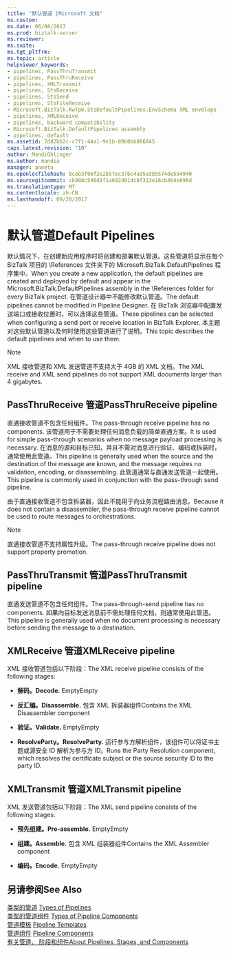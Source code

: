 ```yaml
---
title: "默认管道 |Microsoft 文档"
ms.custom: 
ms.date: 06/08/2017
ms.prod: biztalk-server
ms.reviewer: 
ms.suite: 
ms.tgt_pltfrm: 
ms.topic: article
helpviewer_keywords:
- pipelines, PassThruTransmit
- pipelines, PassThruReceive
- pipelines, XMLTransmit
- pipelines, StsReceive
- pipelines, StsSend
- pipelines, StsFileReceive
- Microsoft.BizTalk.KwTpm.StsDefaultPipelines.EnvSchema XML envelope
- pipelines, XMLReceive
- pipelines, backward compatibility
- Microsoft.BizTalk.DefaultPipelines assembly
- pipelines, default
ms.assetid: 7d82bb2c-c7f1-44a1-9e1b-89b0bb806845
caps.latest.revision: "10"
author: MandiOhlinger
ms.author: mandia
manager: anneta
ms.openlocfilehash: 8ceb3f06f2e2b57ec37bc4a95a385574de594940
ms.sourcegitcommit: cb908c540d8f1a692d01dc8f313e16cb4b4e696d
ms.translationtype: MT
ms.contentlocale: zh-CN
ms.lasthandoff: 09/20/2017
---
```

# <a name="default-pipelines"></a><span data-ttu-id="b2161-102">默认管道</span><span class="sxs-lookup"><span data-stu-id="b2161-102">Default Pipelines</span></span>
<span data-ttu-id="b2161-103">默认情况下，在创建新应用程序时将创建和部署默认管道。这些管道将显示在每个 BizTalk 项目的 \References 文件夹下的 Microsoft.BizTalk.DefaultPipelines 程序集中。</span><span class="sxs-lookup"><span data-stu-id="b2161-103">When you create a new application, the default pipelines are created and deployed by default and appear in the Microsoft.BizTalk.DefaultPipelines assembly in the \References folder for every BizTalk project.</span></span> <span data-ttu-id="b2161-104">在管道设计器中不能修改默认管道。</span><span class="sxs-lookup"><span data-stu-id="b2161-104">The default pipelines cannot be modified in Pipeline Designer.</span></span> <span data-ttu-id="b2161-105">在 BizTalk 浏览器中配置发送端口或接收位置时，可以选择这些管道。</span><span class="sxs-lookup"><span data-stu-id="b2161-105">These pipelines can be selected when configuring a send port or receive location in BizTalk Explorer.</span></span> <span data-ttu-id="b2161-106">本主题对这些默认管道以及何时使用这些管道进行了说明。</span><span class="sxs-lookup"><span data-stu-id="b2161-106">This topic describes the default pipelines and when to use them.</span></span>  
  
> [!NOTE]
>  <span data-ttu-id="b2161-107">XML 接收管道和 XML 发送管道不支持大于 4GB 的 XML 文档。</span><span class="sxs-lookup"><span data-stu-id="b2161-107">The XML receive and XML send pipelines do not support XML documents larger than 4 gigabytes.</span></span>  
  
## <a name="passthrureceive-pipeline"></a><span data-ttu-id="b2161-108">PassThruReceive 管道</span><span class="sxs-lookup"><span data-stu-id="b2161-108">PassThruReceive pipeline</span></span>  
 <span data-ttu-id="b2161-109">直通接收管道不包含任何组件。</span><span class="sxs-lookup"><span data-stu-id="b2161-109">The pass-through receive pipeline has no components.</span></span> <span data-ttu-id="b2161-110">该管道用于不需要处理任何消息负载的简单直通方案。</span><span class="sxs-lookup"><span data-stu-id="b2161-110">It is used for simple pass-through scenarios when no message payload processing is necessary.</span></span> <span data-ttu-id="b2161-111">在消息的源和目标已知，并且不需对消息进行验证、编码或拆装时，通常使用此管道。</span><span class="sxs-lookup"><span data-stu-id="b2161-111">This pipeline is generally used when the source and the destination of the message are known, and the message requires no validation, encoding, or disassembling.</span></span> <span data-ttu-id="b2161-112">此管道通常与直通发送管道一起使用。</span><span class="sxs-lookup"><span data-stu-id="b2161-112">This pipeline is commonly used in conjunction with the pass-through send pipeline.</span></span>  
  
 <span data-ttu-id="b2161-113">由于直通接收管道不包含拆装器，因此不能用于向业务流程路由消息。</span><span class="sxs-lookup"><span data-stu-id="b2161-113">Because it does not contain a disassembler, the pass-through receive pipeline cannot be used to route messages to orchestrations.</span></span>  
  
> [!NOTE]
>  <span data-ttu-id="b2161-114">直通接收管道不支持属性升级。</span><span class="sxs-lookup"><span data-stu-id="b2161-114">The pass-through receive pipeline does not support property promotion.</span></span>  
  
## <a name="passthrutransmit-pipeline"></a><span data-ttu-id="b2161-115">PassThruTransmit 管道</span><span class="sxs-lookup"><span data-stu-id="b2161-115">PassThruTransmit pipeline</span></span>  
 <span data-ttu-id="b2161-116">直通发送管道不包含任何组件。</span><span class="sxs-lookup"><span data-stu-id="b2161-116">The pass-through-send pipeline has no components.</span></span> <span data-ttu-id="b2161-117">如果向目标发送消息前不需处理任何文档，则通常使用此管道。</span><span class="sxs-lookup"><span data-stu-id="b2161-117">This pipeline is generally used when no document processing is necessary before sending the message to a destination.</span></span>  
  
## <a name="xmlreceive-pipeline"></a><span data-ttu-id="b2161-118">XMLReceive 管道</span><span class="sxs-lookup"><span data-stu-id="b2161-118">XMLReceive pipeline</span></span>  
 <span data-ttu-id="b2161-119">XML 接收管道包括以下阶段：</span><span class="sxs-lookup"><span data-stu-id="b2161-119">The XML receive pipeline consists of the following stages:</span></span>  
  
-   <span data-ttu-id="b2161-120">**解码。**</span><span class="sxs-lookup"><span data-stu-id="b2161-120">**Decode.**</span></span> <span data-ttu-id="b2161-121">Empty</span><span class="sxs-lookup"><span data-stu-id="b2161-121">Empty</span></span>  
  
-   <span data-ttu-id="b2161-122">**反汇编。**</span><span class="sxs-lookup"><span data-stu-id="b2161-122">**Disassemble.**</span></span> <span data-ttu-id="b2161-123">包含 XML 拆装器组件</span><span class="sxs-lookup"><span data-stu-id="b2161-123">Contains the XML Disassembler component</span></span>  
  
-   <span data-ttu-id="b2161-124">**验证。**</span><span class="sxs-lookup"><span data-stu-id="b2161-124">**Validate.**</span></span> <span data-ttu-id="b2161-125">Empty</span><span class="sxs-lookup"><span data-stu-id="b2161-125">Empty</span></span>  
  
-   <span data-ttu-id="b2161-126">**ResolveParty。**</span><span class="sxs-lookup"><span data-stu-id="b2161-126">**ResolveParty.**</span></span> <span data-ttu-id="b2161-127">运行参与方解析组件，该组件可以将证书主题或源安全 ID 解析为参与方 ID。</span><span class="sxs-lookup"><span data-stu-id="b2161-127">Runs the Party Resolution component, which resolves the certificate subject or the source security ID to the party ID.</span></span>  
  
## <a name="xmltransmit-pipeline"></a><span data-ttu-id="b2161-128">XMLTransmit 管道</span><span class="sxs-lookup"><span data-stu-id="b2161-128">XMLTransmit pipeline</span></span>  
 <span data-ttu-id="b2161-129">XML 发送管道包括以下阶段：</span><span class="sxs-lookup"><span data-stu-id="b2161-129">The XML send pipeline consists of the following stages:</span></span>  
  
-   <span data-ttu-id="b2161-130">**预先组建。**</span><span class="sxs-lookup"><span data-stu-id="b2161-130">**Pre-assemble.**</span></span> <span data-ttu-id="b2161-131">Empty</span><span class="sxs-lookup"><span data-stu-id="b2161-131">Empty</span></span>  
  
-   <span data-ttu-id="b2161-132">**组建。**</span><span class="sxs-lookup"><span data-stu-id="b2161-132">**Assemble.**</span></span> <span data-ttu-id="b2161-133">包含 XML 组装器组件</span><span class="sxs-lookup"><span data-stu-id="b2161-133">Contains the XML Assembler component</span></span>  
  
-   <span data-ttu-id="b2161-134">**编码。**</span><span class="sxs-lookup"><span data-stu-id="b2161-134">**Encode.**</span></span> <span data-ttu-id="b2161-135">Empty</span><span class="sxs-lookup"><span data-stu-id="b2161-135">Empty</span></span>  
  
## <a name="see-also"></a><span data-ttu-id="b2161-136">另请参阅</span><span class="sxs-lookup"><span data-stu-id="b2161-136">See Also</span></span>  
 <span data-ttu-id="b2161-137">[类型的管道](../core/types-of-pipelines.md) </span><span class="sxs-lookup"><span data-stu-id="b2161-137">[Types of Pipelines](../core/types-of-pipelines.md) </span></span>  
 <span data-ttu-id="b2161-138">[类型的管道组件](../core/types-of-pipeline-components.md) </span><span class="sxs-lookup"><span data-stu-id="b2161-138">[Types of Pipeline Components](../core/types-of-pipeline-components.md) </span></span>  
 <span data-ttu-id="b2161-139">[管道模板](../core/pipeline-templates.md) </span><span class="sxs-lookup"><span data-stu-id="b2161-139">[Pipeline Templates](../core/pipeline-templates.md) </span></span>  
 <span data-ttu-id="b2161-140">[管道组件](../core/pipeline-components.md) </span><span class="sxs-lookup"><span data-stu-id="b2161-140">[Pipeline Components](../core/pipeline-components.md) </span></span>  
 [<span data-ttu-id="b2161-141">有关管道、 阶段和组件</span><span class="sxs-lookup"><span data-stu-id="b2161-141">About Pipelines, Stages, and Components</span></span>](../core/about-pipelines-stages-and-components.md)